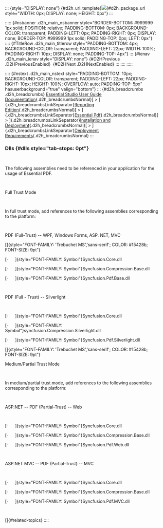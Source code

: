 ::: {style="DISPLAY: none"}
[](ms-xhelp:///?Id=d2h_url_template){#d2h_url_template}![](!package_url!){#d2h_package_url style="WIDTH: 0px; DISPLAY: none; HEIGHT: 0px"}
:::

::::: {#nsbanner .d2h_main_nsbanner style="BORDER-BOTTOM: #999999 1px solid; POSITION: relative; PADDING-BOTTOM: 0px; BACKGROUND-COLOR: transparent; PADDING-LEFT: 0px; PADDING-RIGHT: 0px; DISPLAY: none; BORDER-TOP: #999999 1px solid; PADDING-TOP: 0px; LEFT: 0px"}
:::: {#TitleRow .d2h_main_titlerow style="PADDING-BOTTOM: 4px; BACKGROUND-COLOR: transparent; PADDING-LEFT: 22px; WIDTH: 100%; PADDING-RIGHT: 10px; DISPLAY: none; PADDING-TOP: 4px"}
::: {#ienav .d2h_main_ienav style="DISPLAY: none"}
[](ms-xhelp:///?Id=a3656bf5-89ea-4bd8-b655-c01ee68c2c1d){#D2HPrevious .D2HPreviousEnabled}  [](ms-xhelp:///?Id=23b9e04e-f8f8-416a-b944-b336ef3b6dbc){#D2HNext .D2HNextEnabled}
:::
::::
:::::

:::: {#nstext .d2h_main_nstext style="PADDING-BOTTOM: 10px; BACKGROUND-COLOR: transparent; PADDING-LEFT: 22px; PADDING-RIGHT: 10px; HEIGHT: 100%; OVERFLOW: auto; PADDING-TOP: 5px" hasuserbackground="true" valign="bottom"}
::: {#d2h_breadcrumbs .d2h_breadcrumbs}
[Essential Studio User Guide Documentation](ms-xhelp:///?Id=12457748-09e3-4d74-a240-8e049cedf030){.d2h_breadcrumbsNormal}[ \> ]{.d2h_breadcrumbsLinkSeparator}[Reporting Edition](ms-xhelp:///?Id=027aa5b6-6676-4f93-ad23-c20e8c45792e){.d2h_breadcrumbsNormal}[ \> ]{.d2h_breadcrumbsLinkSeparator}[Essential Pdf](ms-xhelp:///?Id=22756092-3da5-4797-9514-dab0617c6902){.d2h_breadcrumbsNormal}[ \> ]{.d2h_breadcrumbsLinkSeparator}[Installation and Deployment](ms-xhelp:///?Id=35112f6d-24b4-4034-acbe-0ca336e68481){.d2h_breadcrumbsNormal}[ \> ]{.d2h_breadcrumbsLinkSeparator}[Deployment Requirements](ms-xhelp:///?Id=a3656bf5-89ea-4bd8-b655-c01ee68c2c1d){.d2h_breadcrumbsNormal}
:::

### Dlls {#dlls style="tab-stops: 0pt"}

 

The following assemblies need to be referenced in your application for the usage of Essential PDF.

 

Full Trust Mode

 

In full trust mode, add references to the following assemblies corresponding to the platform:

 

PDF (Full-Trust) -- WPF, Windows Forms, ASP. NET, MVC

[]{style="FONT-FAMILY: 'Trebuchet MS','sans-serif'; COLOR: #15428b; FONT-SIZE: 9pt"} 

[·      ]{style="FONT-FAMILY: Symbol"}Syncfusion.Core.dll

[·      ]{style="FONT-FAMILY: Symbol"}Syncfusion.Compression.Base.dll

[·      ]{style="FONT-FAMILY: Symbol"}Syncfusion.Pdf.Base.dll

 

PDF (Full - Trust) -- Silverlight

 

[·      ]{style="FONT-FAMILY: Symbol"}Syncfusion.Core.dll

[·      ]{style="FONT-FAMILY: Symbol"}syncfusion.Compression.Silverlight.dll

[·      ]{style="FONT-FAMILY: Symbol"}Syncfusion.Pdf.Silverlight.dll

[]{style="FONT-FAMILY: 'Trebuchet MS','sans-serif'; COLOR: #15428b; FONT-SIZE: 9pt"} 

Medium/Partial Trust Mode

 

In medium/partial trust mode, add references to the following assemblies corresponding to the platform:

 

ASP.NET -- PDF (Partial-Trust) -- Web

 

[·      ]{style="FONT-FAMILY: Symbol"}Syncfusion.Core.dll

[·      ]{style="FONT-FAMILY: Symbol"}Syncfusion.Compression.Base.dll

[·      ]{style="FONT-FAMILY: Symbol"}Syncfusion.Pdf.Web.dll

 

ASP.NET MVC -- PDF (Partial-Trust) -- MVC

 

[·      ]{style="FONT-FAMILY: Symbol"}Syncfusion.Core.dll

[·      ]{style="FONT-FAMILY: Symbol"}Syncfusion.Compression.Base.dll

[·      ]{style="FONT-FAMILY: Symbol"}Syncfusion.Pdf.MVC.dll

 

[]{#related-topics}
::::

